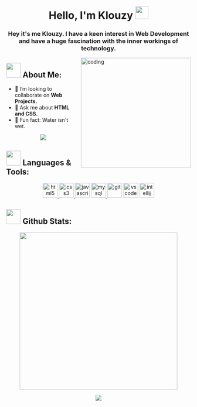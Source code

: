 
<h1 align="center">Hello, I'm Klouzy <img src="https://media.giphy.com/media/hvRJCLFzcasrR4ia7z/giphy.gif" width="35"></h1>
<h3 align="center">Hey it's me Klouzy. I have a keen interest in Web Development and have a huge fascination with the inner workings of technology.</h3>

<img align="right" alt="coding" width="300" src="https://media.giphy.com/media/lP8xu5t2DLGG045H8F/giphy.gif">

## <img src="https://media.giphy.com/media/WUlplcMpOCEmTGBtBW/giphy.gif" width="40"> **About Me:**

- 👯 I’m looking to collaborate on **Web Projects.**
- 💬 Ask me about **HTML and CSS.**
- 🌱 Fun fact: Water isn't wet.

<p align="center">
   <img align="center" src="https://github-readme-streak-stats.herokuapp.com/?user=Klouzy&hide_border=true"/>
</p>

## <img src="https://media.giphy.com/media/j2pOGeGYKe2xCCKwfi/giphy.gif" width="40"> **Languages & Tools:**

<p align="center"> 
<a href="https://www.w3.org/html/" target="_blank"> <img src="https://www.svgrepo.com/show/452228/html-5.svg" alt="html5" width="40" height="40"/> </a>
<a href="https://www.w3schools.com/css/" target="_blank"> <img src="https://www.svgrepo.com/show/452185/css-3.svg" alt="css3" width="40" height="40"/> </a>
<a href="https://www.javascript.com/" target="_blank"> <img src="https://www.svgrepo.com/show/353925/javascript.svg"  alt="javascript" width="40" height="40" /></a>
<a href="https://www.mysql.com/" target="_blank"> <img src="https://www.svgrepo.com/show/331738/mysql-database.svg" alt="mysql" width="40" height="40"/> </a>
<a href="https://git-scm.com/" target="_blank"> <img src="https://www.svgrepo.com/show/452210/git.svg"  alt="git" width="40" height="40" /></a>
<a href="https://code.visualstudio.com/" target="_blank"> <img src="https://www.svgrepo.com/show/374171/vscode.svg"  alt="vscode" width="40" height="40" /></a>
<a href="https://www.jetbrains.com/idea/" target="_blank"> <img src="https://www.svgrepo.com/show/353906/intellij-idea.svg"  alt="intellij" width="40" height="40" /></a>
</p>

## <img src="https://media.giphy.com/media/ZCN6F3FAkwsyOGU2RS/giphy.gif" width="40"> **Github Stats:**

<p align="center">
  <a>
   <img width="430" align="center" src="https://github-readme-stats.vercel.app/api?username=Klouzy&show_icons=true&locale=en">
  </a>
</p>
<p align="center">
   <a>
    <img align="center" src="https://github-readme-stats.anuraghazra1.vercel.app/api/top-langs/?username=Klouzy&layout=compact&langs_count=6" />
  </a>
</p>
 
